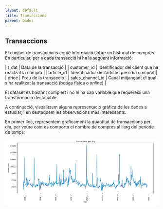 ```yaml
---
layout: default
title: Transaccions
parent: Dades
---
```


## Transaccions
El conjunt de transaccions conté informació sobre un historial de compres. En particular, per a cada transacció hi ha la següent informació:

| t_dat             | Data de la transacció                                                             |
| customer_id       | Identificador del client que ha realitzat la compra                               |
| article_id        | Identificador de l'article que s'ha comprat                                       |
| price             | Preu de la transacció                                                             |
| sales_channel_id  | Canal mitjançant el qual s'ha realitzat la transacció (botiga física o *online*)  |

El dataset és bastant complert i no hi ha cap variable que requereixi una transformació destacable.  

A continuació, visualitzem alguna representació gràfica de les dades a estudiar, i en destaquem les observacions més interessants.

En primer lloc, representem gràficament la quantitat de transaccions per dia, per veure com es comporta el nombre de compres al llarg del període de temps: 

![Transaccions per dia](transactions-day.png)




